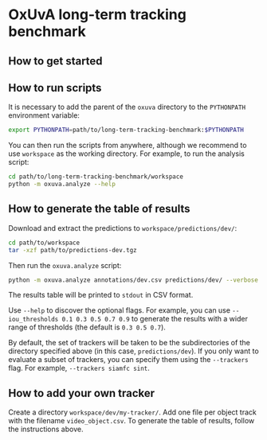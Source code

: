 # OxUvA long-term tracking benchmark
## How to get started


## How to run scripts

It is necessary to add the parent of the `oxuva` directory to the `PYTHONPATH` environment variable:
```bash
export PYTHONPATH=path/to/long-term-tracking-benchmark:$PYTHONPATH
```
You can then run the scripts from anywhere, although we recommend to use `workspace` as the working directory.
For example, to run the analysis script:
```bash
cd path/to/long-term-tracking-benchmark/workspace
python -m oxuva.analyze --help
```

## How to generate the table of results

Download and extract the predictions to `workspace/predictions/dev/`:
```bash
cd path/to/workspace
tar -xzf path/to/predictions-dev.tgz
```
Then run the `oxuva.analyze` script:
```bash
python -m oxuva.analyze annotations/dev.csv predictions/dev/ --verbose
```
The results table will be printed to `stdout` in CSV format.

Use `--help` to discover the optional flags.
For example, you can use `--iou_thresholds 0.1 0.3 0.5 0.7 0.9` to generate the results with a wider range of thresholds (the default is `0.3 0.5 0.7`).

By default, the set of trackers will be taken to be the subdirectories of the directory specified above (in this case, `predictions/dev`).
If you only want to evaluate a subset of trackers, you can specify them using the `--trackers` flag.
For example, `--trackers siamfc sint`.

## How to add your own tracker

Create a directory `workspace/dev/my-tracker/`.
Add one file per object track with the filename `video_object.csv`.
To generate the table of results, follow the instructions above.
